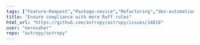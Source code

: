 ```yaml
---
tags: ["Feature-Request","Package-novice","Refactoring","dev-automation"]
title: "Ensure compliance with more Ruff rules"
html_url: "https://github.com/astropy/astropy/issues/14818"
user: "eerovaher"
repo: "astropy/astropy"
---
```


